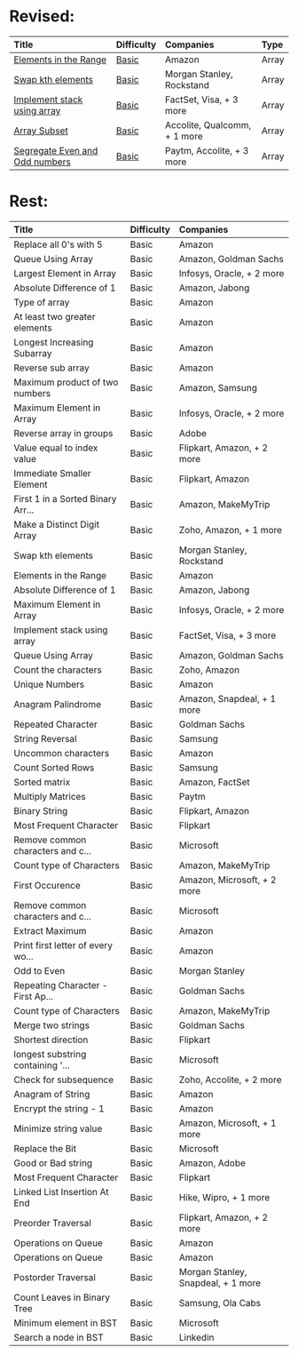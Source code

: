 # Revised:
| Title                             | Difficulty   | Companies                          | Type                          |
|:----------------------------------|:-------------|:-----------------------------------|:-----------------------------------|
| [Elements in the Range](<1. Arrays/(B) Elements in the Range>)             | [Basic](https://www.geeksforgeeks.org/problems/elements-in-the-range2834/)        | Amazon                             |Array                          |
| [Swap kth elements](<1. Arrays/(B) Swap kth Elements>)                 | [Basic](https://www.geeksforgeeks.org/problems/swap-kth-elements5500/1)        | Morgan Stanley, Rockstand          |Array                          |
| [Implement stack using array](<1. Arrays/(B) Implement stack using array>)       | [Basic](https://www.geeksforgeeks.org/problems/implement-stack-using-array/1)        | FactSet, Visa, + 3 more            |Array                          |
| [Array Subset](<1. Arrays/(B) Array Subset>)                      | [Basic](https://www.geeksforgeeks.org/problems/array-subset-of-another-array2317/1)        | Accolite, Qualcomm, + 1 more       |Array                          |
| [Segregate Even and Odd numbers](<1. Arrays/(B) Segregate Even and Odd numbers>)    | [Basic](https://www.geeksforgeeks.org/problems/segregate-even-and-odd-numbers4629/1)        | Paytm, Accolite, + 3 more          |Array                          |
# Rest:
| Title                             | Difficulty   | Companies                          | 
|:----------------------------------|:-------------|:-----------------------------------|
| Replace all 0's with 5            | Basic        | Amazon                             |
| Queue Using Array                 | Basic        | Amazon, Goldman Sachs              |
| Largest Element in Array          | Basic        | Infosys, Oracle, + 2 more          |
| Absolute Difference of 1          | Basic        | Amazon, Jabong                     |
| Type of array                     | Basic        | Amazon                             |
| At least two greater elements     | Basic        | Amazon                             |
| Longest Increasing Subarray       | Basic        | Amazon                             |
| Reverse sub array                 | Basic        | Amazon                             |
| Maximum product of two numbers    | Basic        | Amazon, Samsung                    |
| Maximum Element in Array          | Basic        | Infosys, Oracle, + 2 more          |
| Reverse array in groups           | Basic        | Adobe                              |
| Value equal to index value        | Basic        | Flipkart, Amazon, + 2 more         |
| Immediate Smaller Element         | Basic        | Flipkart, Amazon                   |
| First 1 in a Sorted Binary Arr... | Basic        | Amazon, MakeMyTrip                 |
| Make a Distinct Digit Array       | Basic        | Zoho, Amazon, + 1 more             |
| Swap kth elements                 | Basic        | Morgan Stanley, Rockstand          |
| Elements in the Range             | Basic        | Amazon                             |
| Absolute Difference of 1          | Basic        | Amazon, Jabong                     |
| Maximum Element in Array          | Basic        | Infosys, Oracle, + 2 more          |
| Implement stack using array       | Basic        | FactSet, Visa, + 3 more            |
| Queue Using Array                 | Basic        | Amazon, Goldman Sachs              |
| Count the characters              | Basic        | Zoho, Amazon                       |
| Unique Numbers                    | Basic        | Amazon                             |
| Anagram Palindrome                | Basic        | Amazon, Snapdeal, + 1 more         |
| Repeated Character                | Basic        | Goldman Sachs                      |
| String Reversal                   | Basic        | Samsung                            |
| Uncommon characters               | Basic        | Amazon                             |
| Count Sorted Rows                 | Basic        | Samsung                            |
| Sorted matrix                     | Basic        | Amazon, FactSet                    |
| Multiply Matrices                 | Basic        | Paytm                              |
| Binary String                     | Basic        | Flipkart, Amazon                   |
| Most Frequent Character           | Basic        | Flipkart                           |
| Remove common characters and c... | Basic        | Microsoft                          |
| Count type of Characters          | Basic        | Amazon, MakeMyTrip                 |
| First Occurence                   | Basic        | Amazon, Microsoft, + 2 more        |
| Remove common characters and c... | Basic        | Microsoft                          |
| Extract Maximum                   | Basic        | Amazon                             |
| Print first letter of every wo... | Basic        | Amazon                             |
| Odd to Even                       | Basic        | Morgan Stanley                     |
| Repeating Character - First Ap... | Basic        | Goldman Sachs                      |
| Count type of Characters          | Basic        | Amazon, MakeMyTrip                 |
| Merge two strings                 | Basic        | Goldman Sachs                      |
| Shortest direction                | Basic        | Flipkart                           |
| longest substring containing '... | Basic        | Microsoft                          |
| Check for subsequence             | Basic        | Zoho, Accolite, + 2 more           |
| Anagram of String                 | Basic        | Amazon                             |
| Encrypt the string - 1            | Basic        | Amazon                             |
| Minimize string value             | Basic        | Amazon, Microsoft, + 1 more        |
| Replace the Bit                   | Basic        | Microsoft                          |
| Good or Bad string                | Basic        | Amazon, Adobe                      |
| Most Frequent Character           | Basic        | Flipkart                           |
| Linked List Insertion At End      | Basic        | Hike, Wipro, + 1 more              |
| Preorder Traversal                | Basic        | Flipkart, Amazon, + 2 more         |
| Operations on Queue               | Basic        | Amazon                             |
| Operations on Queue               | Basic        | Amazon                             |
| Postorder Traversal               | Basic        | Morgan Stanley, Snapdeal, + 1 more |
| Count Leaves in Binary Tree       | Basic        | Samsung, Ola Cabs                  |
| Minimum element in BST            | Basic        | Microsoft                          |
| Search a node in BST              | Basic        | Linkedin                           |